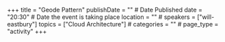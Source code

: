 +++
title = "Geode Pattern"
publishDate = "" # Date Published
date = "20:30" # Date the event is taking place
location = "" # 
speakers = ["will-eastbury"]
topics = ["Cloud Architecture"] #
categories = "" #
page_type = "activity"
+++